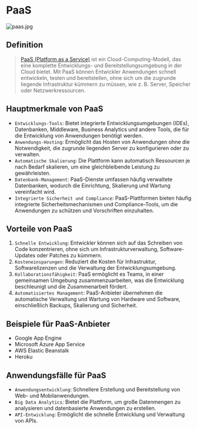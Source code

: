 # PaaS
![paas.jpg](https://www.webhostingsecretrevealed.net/wp-content/uploads/paas.jpg)

## Definition
> [PaaS (Platform as a Service)](https://azure.microsoft.com/de-de/resources/cloud-computing-dictionary/what-is-paas) ist ein Cloud-Computing-Modell, das eine komplette Entwicklungs- und Bereitstellungsumgebung in der Cloud bietet. Mit PaaS können Entwickler Anwendungen schnell entwickeln, testen und bereitstellen, ohne sich um die zugrunde liegende Infrastruktur kümmern zu müssen, wie z. B. Server, Speicher oder Netzwerkressourcen.

## Hauptmerkmale von PaaS
- `Entwicklungs-Tools`: Bietet integrierte Entwicklungsumgebungen (IDEs), Datenbanken, Middleware, Business Analytics und andere Tools, die für die Entwicklung von Anwendungen benötigt werden.
- `Anwendungs-Hosting`: Ermöglicht das Hosten von Anwendungen ohne die Notwendigkeit, die zugrunde liegenden Server zu konfigurieren oder zu verwalten.
- `Automatische Skalierung`: Die Plattform kann automatisch Ressourcen je nach Bedarf skalieren, um eine gleichbleibende Leistung zu gewährleisten.
- `Datenbank-Management`: PaaS-Dienste umfassen häufig verwaltete Datenbanken, wodurch die Einrichtung, Skalierung und Wartung vereinfacht wird.
- `Integrierte Sicherheit und Compliance`: PaaS-Plattformen bieten häufig integrierte Sicherheitsmechanismen und Compliance-Tools, um die Anwendungen zu schützen und Vorschriften einzuhalten.

## Vorteile von PaaS
1. `Schnelle Entwicklung`: Entwickler können sich auf das Schreiben von Code konzentrieren, ohne sich um Infrastrukturverwaltung, Software-Updates oder Patches zu kümmern.
2. `Kosteneinsparungen`: Reduziert die Kosten für Infrastruktur, Softwarelizenzen und die Verwaltung der Entwicklungsumgebung.
3. `Kollaborationsfähigkeit`: PaaS ermöglicht es Teams, in einer gemeinsamen Umgebung zusammenzuarbeiten, was die Entwicklung beschleunigt und die Zusammenarbeit fördert.
4. `Automatisiertes Management`: PaaS-Anbieter übernehmen die automatische Verwaltung und Wartung von Hardware und Software, einschließlich Backups, Skalierung und Sicherheit.

## Beispiele für PaaS-Anbieter
- Google App Engine
- Microsoft Azure App Service
- AWS Elastic Beanstalk
- Heroku

## Anwendungsfälle für PaaS
- `Anwendungsentwicklung`: Schnellere Erstellung und Bereitstellung von Web- und Mobilanwendungen.
- `Big Data Analytics`: Bietet die Plattform, um große Datenmengen zu analysieren und datenbasierte Anwendungen zu erstellen.
- `API-Entwicklung`: Ermöglicht die schnelle Entwicklung und Verwaltung von APIs.

